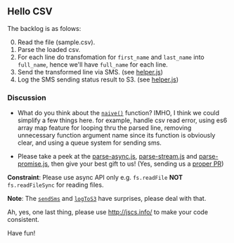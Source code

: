 ## Hello CSV

The backlog is as folows:

0. Read the file (sample.csv).
1. Parse the loaded csv.
2. For each line do transfomation for `first_name` and `last_name` into `full_name`, hence we'll have `full_name` for each line.
3. Send the transformed line via SMS. (see [helper.js](https://github.com/HOOQsters/hello-csv/blob/master/helper.js))
4. Log the SMS sending status result to S3. (see [helper.js](https://github.com/HOOQsters/hello-csv/blob/master/helper.js))

### Discussion

- What do you think about the [`naive()`](https://github.com/HOOQsters/hello-csv/blob/master/parse-callback.js#L11) function?
IMHO, I think we could simplify a few things here.
for example, handle csv read error,
using es6 array map feature for looping thru the parsed line,
removing unnecessary function argument name since its function is obviously clear,
and using a queue system for sending sms.

- Please take a peek at the [parse-async.js](https://github.com/HOOQsters/hello-csv/blob/master/parse-async.js), [parse-stream.js](https://github.com/HOOQsters/hello-csv/blob/master/parse-stream.js) and [parse-promise.js](https://github.com/HOOQsters/hello-csv/blob/master/parse-promise.js), then give your best gift to us! (Yes, sending us a [proper PR](https://help.github.com/articles/creating-a-pull-request/))

**Constraint**: Please use async API only e.g. `fs.readFile` **NOT** `fs.readFileSync` for reading files.

**Note**: The [`sendSms`](https://github.com/HOOQsters/hello-csv/blob/master/helper.js#L17) and [`logToS3`](https://github.com/HOOQsters/hello-csv/blob/master/helper.js#L29) have surprises, please deal with that.

Ah, yes, one last thing, please use http://jscs.info/ to make your code consistent.

Have fun!
